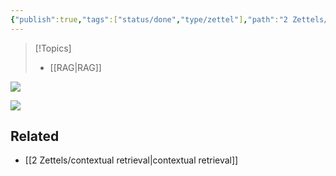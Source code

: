 ```yaml
---
{"publish":true,"tags":["status/done","type/zettel"],"path":"2 Zettels/contextual retrieval vs standard RAG.md","permalink":"/2-zettels/contextual-retrieval-vs-standard-rag/","PassFrontmatter":true}
---
```




> [!Topics]
> - [[RAG\|RAG]]

![](https://res.cloudinary.com/dcameztw9/image/upload/v1727778752/ufjw57xksniusg2karjz.png)

![](https://res.cloudinary.com/dcameztw9/image/upload/v1727778734/jiehqdiz0vfitobywsg3.png)

## Related
- [[2 Zettels/contextual retrieval\|contextual retrieval]]
